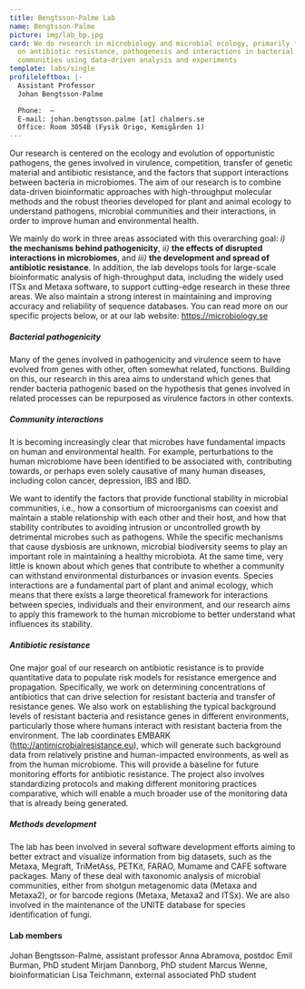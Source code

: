 ```yaml
---
title: Bengtsson-Palme Lab
name: Bengtsson-Palme
picture: img/lab_bp.jpg
card: We do research in microbiology and microbial ecology, primarily focusing
  on antibiotic resistance, pathogenesis and interactions in bacterial
  communities using data-driven analysis and experiments
template: labs/single
profileleftbox: |-
  Assistant Professor  
  Johan Bengtsson-Palme

  Phone:  –   
  E-mail: johan.bengtsson.palme [at] chalmers.se  
  Office: Room 3054B (Fysik Origo, Kemigården 1)
---
```

Our research is centered on the ecology and evolution of opportunistic pathogens, the genes involved in virulence, competition, transfer of genetic material and antibiotic resistance, and the factors that support interactions between bacteria in microbiomes. The aim of our research is to combine data-driven bioinformatic approaches with high-throughput molecular methods and the robust theories developed for plant and animal ecology to understand pathogens, microbial communities and their interactions, in order to improve human and environmental health.

We mainly do work in three areas associated with this overarching goal: *i)* **the mechanisms behind pathogenicity**, *ii)* **the effects of disrupted interactions in microbiomes**, and *iii)* **the development and spread of antibiotic resistance**. In addition, the lab develops tools for large-scale bioinformatic analysis of high-throughput data, including the widely used ITSx and Metaxa software, to support cutting-edge research in these three areas. We also maintain a strong interest in maintaining and improving accuracy and reliability of sequence databases. You can read more on our specific projects below, or at our lab website: <https://microbiology.se>

##### Bacterial pathogenicity

Many of the genes involved in pathogenicity and virulence seem to have evolved from genes with other, often somewhat related, functions. Building on this, our research in this area aims to understand which genes that render bacteria pathogenic based on the hypothesis that genes involved in related processes can be repurposed as virulence factors in other contexts.

##### Community interactions

It is becoming increasingly clear that microbes have fundamental impacts on human and environmental health. For example, perturbations to the human microbiome have been identified to be associated with, contributing towards, or perhaps even solely causative of many human diseases, including colon cancer, depression, IBS and IBD.

We want to identify the factors that provide functional stability in microbial communities, i.e., how a consortium of microorganisms can coexist and maintain a stable relationship with each other and their host, and how that stability contributes to avoiding intrusion or uncontrolled growth by detrimental microbes such as pathogens. While the specific mechanisms that cause dysbiosis are unknown, microbial biodiversity seems to play an important role in maintaining a healthy microbiota. At the same time, very little is known about which genes that contribute to whether a community can withstand environmental disturbances or invasion events. Species interactions are a fundamental part of plant and animal ecology, which means that there exists a large theoretical framework for interactions between species, individuals and their environment, and our research aims to apply this framework to the human microbiome to better understand what influences its stability.

##### Antibiotic resistance

One major goal of our research on antibiotic resistance is to provide quantitative data to populate risk models for resistance emergence and propagation. Specifically, we work on determining concentrations of antibiotics that can drive selection for resistant bacteria and transfer of resistance genes. We also work on establishing the typical background levels of resistant bacteria and resistance genes in different environments, particularly those where humans interact with resistant bacteria from the environment. The lab coordinates EMBARK (<http://antimicrobialresistance.eu>), which will generate such background data from relatively pristine and human-impacted environments, as well as from the human microbiome. This will provide a baseline for future monitoring efforts for antibiotic resistance. The project also involves standardizing protocols and making different monitoring practices comparative, which will enable a much broader use of the monitoring data that is already being generated.

##### Methods development

The lab has been involved in several software development efforts aiming to better extract and visualize information from big datasets, such as the Metaxa, Megraft, TriMetAss, PETKit, FARAO, Mumame and CAFE software packages. Many of these deal with taxonomic analysis of microbial communities, either from shotgun metagenomic data (Metaxa and Metaxa2), or for barcode regions (Metaxa, Metaxa2 and ITSx). We are also involved in the maintenance of the UNITE database for species identification of fungi.

#### Lab members

Johan Bengtsson-Palme, assistant professor
Anna Abramova, postdoc
Emil Burman, PhD student
Mirjam Dannborg, PhD student
Marcus Wenne, bioinformatician
Lisa Teichmann, external associated PhD student
